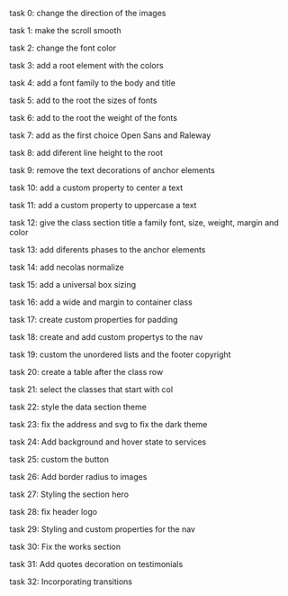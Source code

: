 task 0: change the direction of the images

task 1: make the scroll smooth

task 2: change the font color

task 3: add a root element with the colors

task 4: add a font family to the body and title

task 5: add to the root the sizes of fonts

task 6: add to the root the weight of the fonts

task 7: add as the first choice Open Sans and Raleway

task 8: add diferent line height to the root

task 9: remove the text decorations of anchor elements

task 10: add a custom property to center a text

task 11: add a custom property to uppercase a text

task 12: give the class section title a family font, size, weight, margin and color

task 13: add diferents phases to the anchor elements

task 14: add  necolas normalize

task 15: add a universal box sizing

task 16: add a wide and margin to container class

task 17: create custom properties for padding

task 18: create and add custom propertys to the nav

task 19: custom the unordered lists and the footer copyright

task 20: create a table after the class row

task 21: select the classes that start with col

task 22: style the data section theme

task 23: fix the address and svg to fix the dark theme

task 24: Add background and hover state to services

task 25: custom the button

task 26: Add border radius to images

task 27: Styling the section hero

task 28: fix header logo

task 29: Styling and custom properties for the nav

task 30: Fix the works section

task 31: Add quotes decoration on testimonials

task 32:  Incorporating transitions